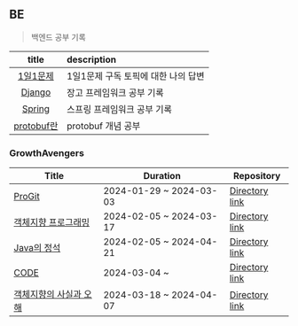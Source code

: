 ## BE
> 백엔드 공부 기록

|        title        | description     |
|:-------------------:|:----------------|
| [1일1문제](./1일1문제) | 1일1문제 구독 토픽에 대한 나의 답변 |
| [Django](./Django) | 장고 프레임워크 공부 기록  |
| [Spring](./Spring) | 스프링 프레임워크 공부 기록 |
| [protobuf란](./protobuf란.md) | protobuf 개념 공부 |

### GrowthAvengers

| Title                                          | Duration              | Repository |
|------------------------------------------------|-----------------------|------------|
| [ProGit](https://git-scm.com/book/ko/v2) | 2024-01-29 ~ 2024-03-03 | [Directory link](https://github.com/growth-avengers/pro-git) |
| [객체지향 프로그래밍](https://www.yes24.com/Product/Goods/69723451) | 2024-02-05 ~ 2024-03-17 | [Directory link](https://github.com/growth-avengers/object-oriented-programming-read-it-once-realize-it-twice) |
| [Java의 정석](https://www.yes24.com/Product/Goods/24259565) | 2024-02-05 ~ 2024-04-21 | [Directory link](https://github.com/growth-avengers/java-jungsuk) |
| [CODE](https://www.yes24.com/Product/Goods/124110681) | 2024-03-04 ~ | [Directory link](https://github.com/growth-avengers/code) |
| [객체지향의 사실과 오해](https://www.yes24.com/Product/Goods/18249021) | 2024-03-18 ~ 2024-04-07 | [Directory link](https://github.com/growth-avengers/The-Essence-of-Object-Orientation) |
